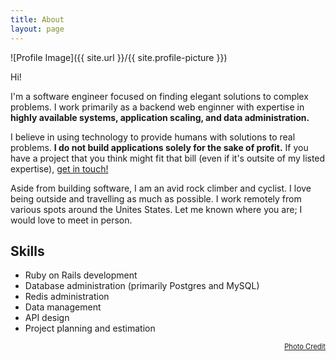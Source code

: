 ```yaml
---
title: About
layout: page
---
```

![Profile Image]({{ site.url }}/{{ site.profile-picture }})

Hi!

<p>
I'm a software engineer focused on finding elegant solutions to complex problems. I work primarily as a backend web enginner with expertise in <b>highly available systems, application scaling, and data administration.</b>
</p>

<p>
I believe in using technology to provide humans with solutions to real problems. <b>I do not build applications solely for the sake of profit.</b> If you have a project that you think might fit that bill (even if it's outsite of my listed expertise), <a class="link" href="{{ site.url }}/contact">get in touch!</a>
</p>

<p>
Aside from building software, I am an avid rock climber and cyclist. I love being outside and travelling as much as possible. I work remotely from various spots around the Unites States. Let me known where you are; I would love to meet in person.
</p>

<h2>Skills</h2>

<ul class="skill-list">
	<li>Ruby on Rails development</li>
	<li>Database administration (primarily Postgres and MySQL)</li>
	<li>Redis administration</li>
	<li>Data management</li>
	<li>API design</li>
	<li>Project planning and estimation</li>
</ul>

<p align="right">
<a style="font-size:80%;" class="link" target="_blank" href="https://secca.smugmug.com/Spotted-Horse-Gravel-Ultra/i-z2R2bPk">Photo Credit</a>
</p>
